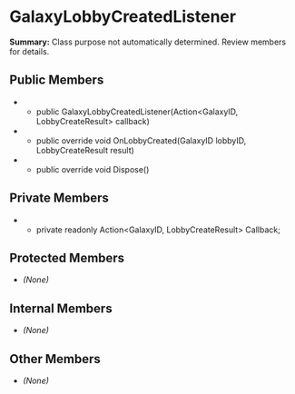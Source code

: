 # GalaxyLobbyCreatedListener

**Summary:** Class purpose not automatically determined. Review members for details.

## Public Members
- - public GalaxyLobbyCreatedListener(Action<GalaxyID, LobbyCreateResult> callback)
- - public override void OnLobbyCreated(GalaxyID lobbyID, LobbyCreateResult result)
- - public override void Dispose()

## Private Members
- - private readonly Action<GalaxyID, LobbyCreateResult> Callback;

## Protected Members
- *(None)*

## Internal Members
- *(None)*

## Other Members
- *(None)*
